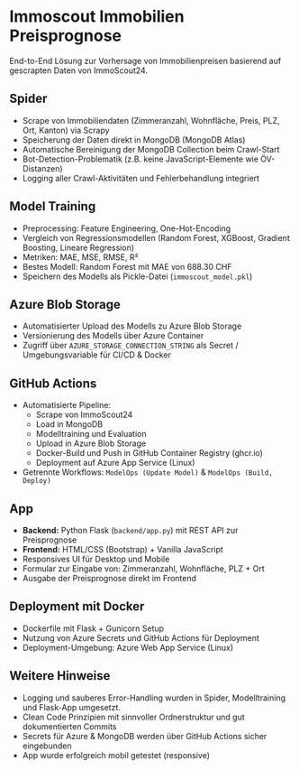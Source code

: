 # Immoscout Immobilien Preisprognose

End-to-End Lösung zur Vorhersage von Immobilienpreisen basierend auf gescrapten Daten von ImmoScout24.

## Spider

* Scrape von Immobiliendaten (Zimmeranzahl, Wohnfläche, Preis, PLZ, Ort, Kanton) via Scrapy
* Speicherung der Daten direkt in MongoDB (MongoDB Atlas)
* Automatische Bereinigung der MongoDB Collection beim Crawl-Start
* Bot-Detection-Problematik (z.B. keine JavaScript-Elemente wie ÖV-Distanzen)
* Logging aller Crawl-Aktivitäten und Fehlerbehandlung integriert

## Model Training

* Preprocessing: Feature Engineering, One-Hot-Encoding
* Vergleich von Regressionsmodellen (Random Forest, XGBoost, Gradient Boosting, Lineare Regression)
* Metriken: MAE, MSE, RMSE, R²
* Bestes Modell: Random Forest mit MAE von 688.30 CHF
* Speichern des Modells als Pickle-Datei (`immoscout_model.pkl`)

## Azure Blob Storage

* Automatisierter Upload des Modells zu Azure Blob Storage
* Versionierung des Modells über Azure Container
* Zugriff über `AZURE_STORAGE_CONNECTION_STRING` als Secret / Umgebungsvariable für CI/CD & Docker

## GitHub Actions

* Automatisierte Pipeline:
    * Scrape von ImmoScout24
    * Load in MongoDB
    * Modelltraining und Evaluation
    * Upload in Azure Blob Storage
    * Docker-Build und Push in GitHub Container Registry (ghcr.io)
    * Deployment auf Azure App Service (Linux)
* Getrennte Workflows: `ModelOps (Update Model)` & `ModelOps (Build, Deploy)`

## App

* **Backend:** Python Flask (`backend/app.py`) mit REST API zur Preisprognose
* **Frontend:** HTML/CSS (Bootstrap) + Vanilla JavaScript
* Responsives UI für Desktop und Mobile
* Formular zur Eingabe von: Zimmeranzahl, Wohnfläche, PLZ + Ort
* Ausgabe der Preisprognose direkt im Frontend

## Deployment mit Docker

* Dockerfile mit Flask + Gunicorn Setup
* Nutzung von Azure Secrets und GitHub Actions für Deployment
* Deployment-Umgebung: Azure Web App Service (Linux)


## Weitere Hinweise

* Logging und sauberes Error-Handling wurden in Spider, Modelltraining und Flask-App umgesetzt.
* Clean Code Prinzipien mit sinnvoller Ordnerstruktur und gut dokumentierten Commits
* Secrets für Azure & MongoDB werden über GitHub Actions sicher eingebunden
* App wurde erfolgreich mobil getestet (responsive)
